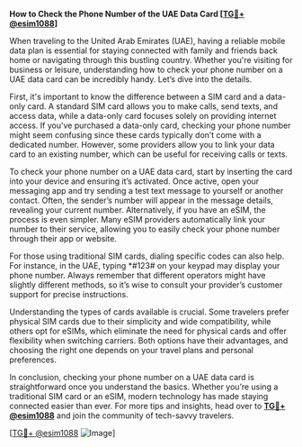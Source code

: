 **How to Check the Phone Number of the UAE Data Card [[TG💪+ @esim1088](https://t.me/s/esim1088)]**

When traveling to the United Arab Emirates (UAE), having a reliable mobile data plan is essential for staying connected with family and friends back home or navigating through this bustling country. Whether you're visiting for business or leisure, understanding how to check your phone number on a UAE data card can be incredibly handy. Let’s dive into the details.

First, it's important to know the difference between a SIM card and a data-only card. A standard SIM card allows you to make calls, send texts, and access data, while a data-only card focuses solely on providing internet access. If you’ve purchased a data-only card, checking your phone number might seem confusing since these cards typically don’t come with a dedicated number. However, some providers allow you to link your data card to an existing number, which can be useful for receiving calls or texts.

To check your phone number on a UAE data card, start by inserting the card into your device and ensuring it’s activated. Once active, open your messaging app and try sending a test text message to yourself or another contact. Often, the sender’s number will appear in the message details, revealing your current number. Alternatively, if you have an eSIM, the process is even simpler. Many eSIM providers automatically link your number to their service, allowing you to easily check your phone number through their app or website.

For those using traditional SIM cards, dialing specific codes can also help. For instance, in the UAE, typing *#123# on your keypad may display your phone number. Always remember that different operators might have slightly different methods, so it’s wise to consult your provider’s customer support for precise instructions.

Understanding the types of cards available is crucial. Some travelers prefer physical SIM cards due to their simplicity and wide compatibility, while others opt for eSIMs, which eliminate the need for physical cards and offer flexibility when switching carriers. Both options have their advantages, and choosing the right one depends on your travel plans and personal preferences.

In conclusion, checking your phone number on a UAE data card is straightforward once you understand the basics. Whether you’re using a traditional SIM card or an eSIM, modern technology has made staying connected easier than ever. For more tips and insights, head over to **[TG💪+ @esim1088](https://t.me/s/esim1088)** and join the community of tech-savvy travelers.

[[TG💪+ @esim1088](https://t.me/s/esim1088) ![Image](https://i.postimg.cc/Y0z9fWf4/image.png)]